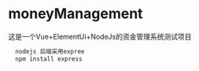 # moneyManagement
这是一个Vue+ElementUi+NodeJs的资金管理系统测试项目


~~~js
  nodejs 后端采用expree
  npm install express
~~~
